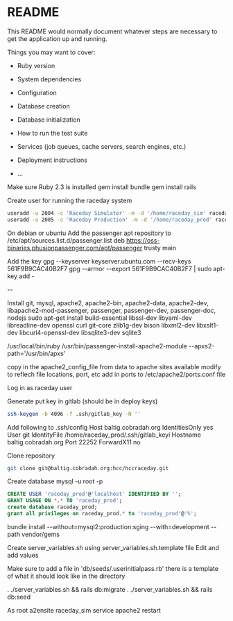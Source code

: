# README

This README would normally document whatever steps are necessary to get the
application up and running.

Things you may want to cover:

* Ruby version

* System dependencies

* Configuration

* Database creation

* Database initialization

* How to run the test suite

* Services (job queues, cache servers, search engines, etc.)

* Deployment instructions

* ...

Make sure Ruby 2.3 is installed
gem install bundle
gem install rails

Create user for running the raceday system
```bash
useradd -u 2004 -c 'Raceday Simulator' -m -d '/home/raceday_sim' raceday_sim
useradd -u 2005 -c 'Raceday Production' -m -d '/home/raceday_prod' raceday_prod
```

On debian or ubuntu
Add the passenger apt repository to /etc/apt/sources.list.d/passenger.list 
deb https://oss-binaries.phusionpassenger.com/apt/passenger trusty main

Add the key
gpg --keyserver keyserver.ubuntu.com --recv-keys 561F9B9CAC40B2F7
gpg --armor --export 561F9B9CAC40B2F7 | sudo apt-key add -

--

Install git, mysql, apache2, apache2-bin, apache2-data, apache2-dev, libapache2-mod-passenger, passenger, passenger-dev, passenger-doc, nodejs
sudo apt-get install build-essential libssl-dev libyaml-dev libreadline-dev openssl curl git-core zlib1g-dev bison libxml2-dev libxslt1-dev libcurl4-openssl-dev libsqlite3-dev sqlite3

/usr/local/bin/ruby /usr/bin/passenger-install-apache2-module --apxs2-path='/usr/bin/apxs'

copy in the apache2_config_file from data to apache sites available
modify to reflech file locations, port, etc
add in ports to /etc/apache2/ports.conf file

Log in as raceday user

Generate  put key in gitlab (should be in deploy keys)
```bash
ssh-keygen -b 4096 -f .ssh/gitlab_key -N ''
```

Add following to .ssh/config
Host baltig.cobradah.org
    IdentitiesOnly yes
    User git
    IdentityFile /home/raceday_prod/.ssh/gitlab_keyi
    Hostname baltig.cobradah.org
    Port 22252
    ForwardX11 no

Clone repository
```bash
git clone git@baltig.cobradah.org:hcc/hccraceday.git
```

Create database
mysql -u root -p
```sql
CREATE USER 'raceday_prod'@'localhost' IDENTIFIED BY '';
GRANT USAGE ON *.* TO 'raceday_prod';
create database raceday_prod;
grant all privileges on raceday_prod.* to 'raceday_prod'@'%';
```

bundle install --without=mysql2:production:sging --with=development --path vendor/gems

Create server_variables.sh using server_variables.sh.template file
Edit and add values

Make sure to add a file in 'db/seeds/.userinitialpass.rb' there is a template of what it should look like in the directory


. ./server_variables.sh && rails db:migrate
. ./server_variables.sh && rails db:seed

As root 
a2ensite raceday_sim
service apache2 restart
